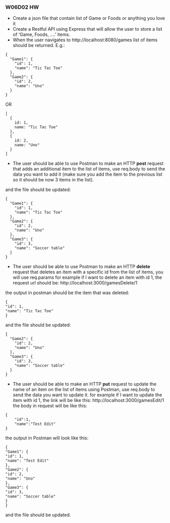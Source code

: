 ### W06D02 HW
* Create a json file that contain list of Game or Foods or anything you love it
* Create a Restful API using Express that will allow the user to store a list of
‘Game, Foods, ....’ items.
* When the user navigates to http://localhost:8080/games list of items should be returned. E.g.:

```
{
  "Game1": {
    "id": 1,
    "name": "Tic Tac Toe"
  },
  "Game2": {
    "id": 2,
    "name": "Uno"
  }
}
```
OR
```
[
  {
    id: 1,
    name: "Tic Tac Toe"
  },
  {
    id: 2,
    name: "Uno"
  }
]
```

* The user should be able to use Postman to make an HTTP **post** request that adds an additional item to the list of items, use req.body to send the data you want to add it (make sure you add the item to the previous list so it should be now 3 items in the list).

and the file should be updated:
```
{
  "Game1": {
    "id": 1,
    "name": "Tic Tac Toe"
  },
  "Game2": {
    "id": 2,
    "name": "Uno"
  },
  "Game3": {
    "id": 3,
    "name": "Soccer table"
  }
}
```

* The user should be able to use Postman to make an HTTP **delete** request that deletes an item with a specific id from the list of items, you will use req.params
for example if I want to delete an item with id 1, the request url should be: http://localhost:3000/gamesDelete/1

the output in postman should be the item that was deleted:
```
{
"id": 1,
"name": "Tic Tac Toe"
}
```
and the file should be updated:
```
{
  "Game2": {
    "id": 2,
    "name": "Uno"
  },
  "Game3": {
    "id": 3,
    "name": "Soccer table"
  }
}
```

* The user should be able to make an HTTP **put** request to update the name of an item on the list of items using Postman, use req.body to send the data you want to update it.
for example if I want to update the item with id 1, the link will be like this: http://localhost:3000/gamesEdit/1
the body in request will be like this:
```
{
    "id":1,
    "name":"Test Edit"
}
```
the output in Postman will look like this:
``` 
{
"Game1": {
"id": 1,
"name": "Test Edit"
},
"Game2": {
"id": 2,
"name": "Uno"
},
"Game3": {
"id": 3,
"name": "Soccer table"
}
}
```
and the file should be updated.